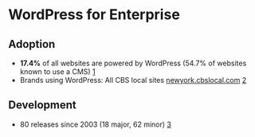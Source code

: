 WordPress for Enterprise
========================

## Adoption

* **17.4%** of all websites are powered by WordPress (54.7% of websites known to use a CMS) [1]
* Brands using WordPress: All CBS local sites [newyork.cbslocal.com](http://newyork.cbslocal.com/) [2]

## Development
* 80 releases since 2003 (18 major, 62 minor) [3]

[1]: http://w3techs.com/technologies/overview/content_management/all
[2]: http://vip.wordpress.com/clients/
[3]: http://wordpress.org/download/release-archive/
